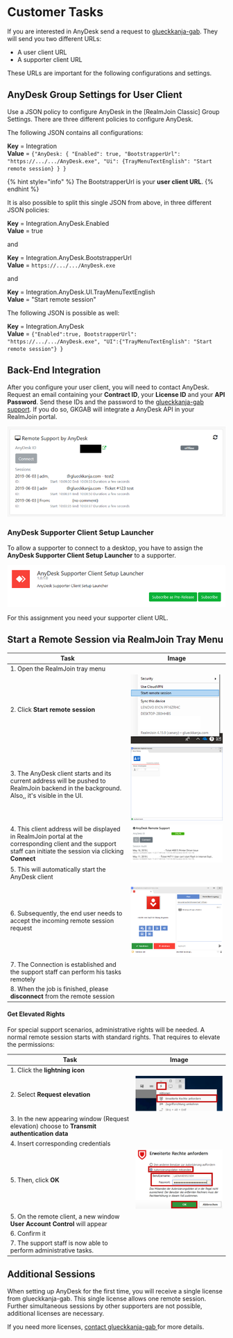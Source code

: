 # Customer Tasks

If you are interested in AnyDesk send a request to [glueckkanja-gab](mailto:support@glueckkanja-gab.com). They will send you two different URLs:

* A user client URL
* A supporter client URL

These URLs are important for the following configurations and settings.

## AnyDesk Group Settings for User Client

Use a JSON policy to configure AnyDesk in the \[RealmJoin Classic] Group Settings. There are three different policies to configure AnyDesk.

The following JSON contains all configurations:

**Key** = Integration\
**Value** = `{"AnyDesk: { "Enabled": true, "BootstrapperUrl": "https://.../.../AnyDesk.exe", "Ui": {TrayMenuTextEnglish": "Start remote session} } }`

{% hint style="info" %}
The BootstrapperUrl is your **user client URL**.
{% endhint %}

It is also possible to split this single JSON from above, in three different JSON policies:

**Key** = Integration.AnyDesk.Enabled\
**Value** = true

and

**Key** = Integration.AnyDesk.BootstrapperUrl\
**Value** = `https://.../.../AnyDesk.exe`

and

**Key** = Integration.AnyDesk.UI.TrayMenuTextEnglish\
**Value** = "Start remote session"

The following JSON is possible as well:

**Key** = Integration.AnyDesk\
**Value** = `{"Enabled":true, BootstrapperUrl": "https://.../.../AnyDesk.exe", "UI":{"TrayMenuTextEnglish": "Start remote session"} }`

## Back-End Integration

After you configure your user client, you will need to contact AnyDesk. Request an email containing your **Contract ID**, your **License ID** and your **API Password**. Send these IDs and the password to the [glueckkanja-gab support](mailto:support@glueckkanja-gab.com). If you do so, GKGAB will integrate a AnyDesk API in your RealmJoin portal.

![](<../../.gitbook/assets/image (17).png>)

### AnyDesk Supporter Client Setup Launcher

To allow a supporter to connect to a desktop, you have to assign the **AnyDesk Supporter Client Setup Launcher** to a supporter.

![](<../../.gitbook/assets/image (25).png>)

For this assignment you need your supporter client URL.

## Start a Remote Session via RealmJoin Tray Menu

| Task                                                                                                                                                             | Image                                       |
| ---------------------------------------------------------------------------------------------------------------------------------------------------------------- | ------------------------------------------- |
| 1. Open the RealmJoin tray menu                                                                                                                                  |                                             |
| 2. Click **Start remote session**                                                                                                                                | ![](<../../.gitbook/assets/image (26).png>) |
| 3. The AnyDesk client starts and its current address will be pushed to RealmJoin backend in the background. Also,, it's visible in the UI.                       | ![](<../../.gitbook/assets/image (16).png>) |
| 4. This client address will be displayed in RealmJoin portal at the corresponding client and the support staff can initiate the session via clicking **Connect** | ![](<../../.gitbook/assets/image (1).png>)  |
| 5. This will automatically start the AnyDesk client                                                                                                              |                                             |
| 6. Subsequently, the end user needs to accept the incoming remote session request                                                                                | ![](<../../.gitbook/assets/image (18).png>) |
| 7. The Connection is established and the support staff can perform his tasks remotely                                                                            |                                             |
| 8. When the job is finished, please **disconnect** from the remote session                                                                                       |                                             |

#### Get Elevated Rights

For special support scenarios, administrative rights will be needed. A normal remote session starts with standard rights. That requires to elevate the permissions:

| Task                                                                                          | Image                                       |
| --------------------------------------------------------------------------------------------- | ------------------------------------------- |
| 1. Click the **lightning icon**                                                               |                                             |
| 2. Select **Request elevation**                                                               | ![](<../../.gitbook/assets/image (20).png>) |
| 3. In the new appearing window (Request elevation) choose to **Transmit authentication data** |                                             |
| 4. Insert corresponding credentials                                                           |                                             |
| 5. Then, click **OK**                                                                         | ![](<../../.gitbook/assets/image (19).png>) |
| 5. On the remote client, a new window **User Account Control** will appear                    |                                             |
| 6. Confirm it                                                                                 |                                             |
| 7. The support staff is now able to perform administrative tasks.                             |                                             |

## Additional Sessions

When setting up AnyDesk for the first time, you will receive a single license from glueckkanja-gab. This single license allows one remote session. Further simultaneous sessions by other supporters are not possible, additional licenses are necessary.

If you need more licenses, [contact glueckkanja-gab ](mailto:support@glueckkanja-gab.com)for more details.
